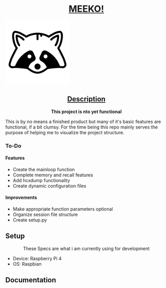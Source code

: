 <h1 align = 'center'><b><u>MEEKO!</u></b></h1>

![logo](https://raw.githubusercontent.com/ValentineTheMystic/Meeko/main/2505432-200.png)
  
<h2 align = 'center'><u>Description</u></h2>

<p align="center"><b>This project is nto yet functional</b></p>
This is by no means a finished product but many of
it's basic features are functional, if a bit clumsy.
For the time being this repo mainly serves the purpose
of helping me to visualize the project structure.

### To-Do
#### Features
<ul>
  <li>Create the mainloop function
  <li>Complete memory and recall features
  <li>Add hcxdump functionality
  <li>Create dynamic configuration files
</ul> 

#### Improvements
<ul>
  <li>Make appropriate function parameters optional
  <li>Organize session file structure
  <li>Create setup.py
</ul> 


## Setup
<p align="center">These Specs are what i am currently using for development</p>
<ul>
  <li>Device: Raspberry Pi 4
  <li>OS: Raspbian
</ul>

## Documentation
